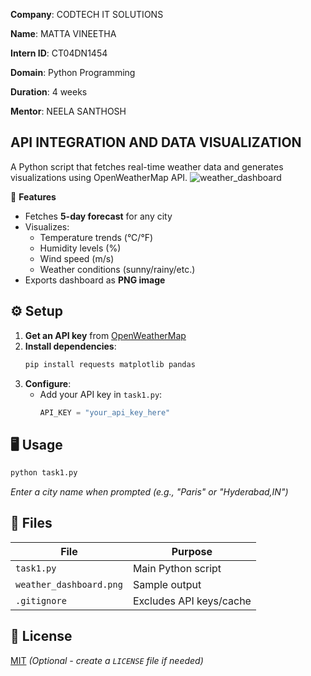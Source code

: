 **Company**: CODTECH IT SOLUTIONS

**Name**: MATTA VINEETHA

**Intern ID**: CT04DN1454

**Domain**: Python Programming

**Duration**: 4 weeks

**Mentor**: NEELA SANTHOSH


API INTEGRATION AND DATA VISUALIZATION
--
A Python script that fetches real-time weather data and generates visualizations using OpenWeatherMap API.
![weather_dashboard](https://github.com/user-attachments/assets/c120370d-1ea2-4e07-a21e-d257bbefb1c3)

🚀 **Features**
- Fetches **5-day forecast** for any city
- Visualizes:
  - Temperature trends (°C/°F)
  - Humidity levels (%)
  - Wind speed (m/s)
  - Weather conditions (sunny/rainy/etc.)
- Exports dashboard as **PNG image**

## ⚙️ **Setup**
1. **Get an API key** from [OpenWeatherMap](https://openweathermap.org/api)
2. **Install dependencies**:
   ```bash
   pip install requests matplotlib pandas
   ```
3. **Configure**:
   - Add your API key in `task1.py`:
     ```python
     API_KEY = "your_api_key_here"
     ```

## 🖥️ **Usage**
```bash
python task1.py
```
*Enter a city name when prompted (e.g., "Paris" or "Hyderabad,IN")*

## 📂 **Files**
| File | Purpose |
|------|---------|
| `task1.py` | Main Python script |
| `weather_dashboard.png` | Sample output |
| `.gitignore` | Excludes API keys/cache |

## 📝 **License**
[MIT](LICENSE) *(Optional - create a `LICENSE` file if needed)*



